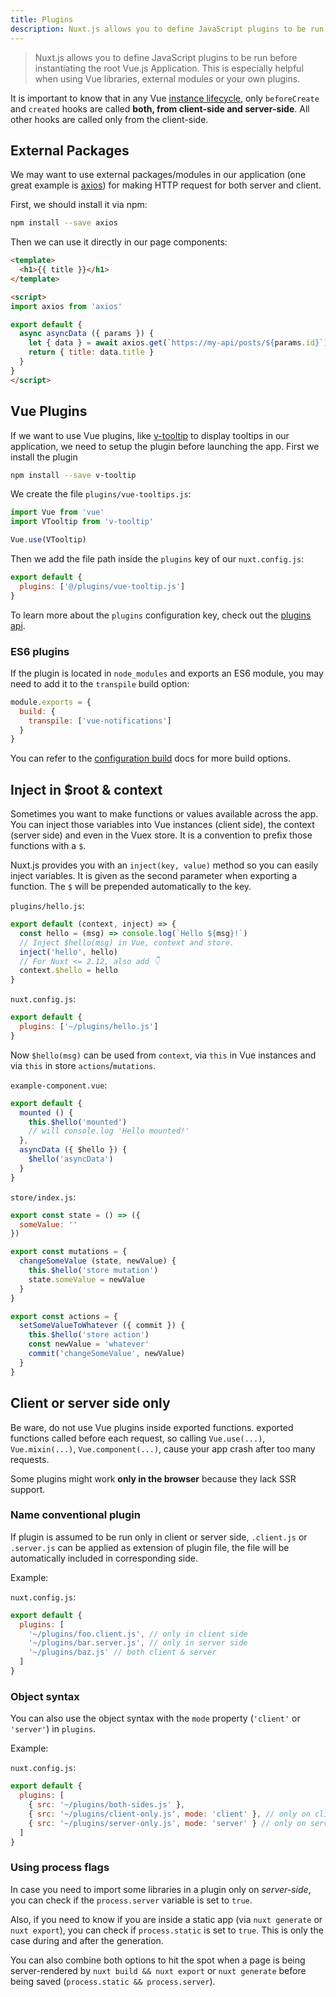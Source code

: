 ```yaml
---
title: Plugins
description: Nuxt.js allows you to define JavaScript plugins to be run before instantiating the root Vue.js Application. This is especially helpful when using Vue libraries, external modules or your own plugins.
---
```


> Nuxt.js allows you to define JavaScript plugins to be run before instantiating the root Vue.js Application. This is especially helpful when using Vue libraries, external modules or your own plugins.

<div class="Alert">

It is important to know that in any Vue [instance lifecycle](https://vuejs.org/v2/guide/instance.html#Lifecycle-Diagram), only `beforeCreate` and `created` hooks are called **both, from client-side and server-side**. All other hooks are called only from the client-side.

</div>

## External Packages

We may want to use external packages/modules in our application (one great example is [axios](https://github.com/mzabriskie/axios)) for making HTTP request for both server and client.

First, we should install it via npm:

```bash
npm install --save axios
```

Then we can use it directly in our page components:

```html
<template>
  <h1>{{ title }}</h1>
</template>

<script>
import axios from 'axios'

export default {
  async asyncData ({ params }) {
    let { data } = await axios.get(`https://my-api/posts/${params.id}`)
    return { title: data.title }
  }
}
</script>
```

## Vue Plugins

If we want to use Vue plugins, like [v-tooltip](https://akryum.github.io/v-tooltip) to display tooltips in our application, we need to setup the plugin before launching the app.
First we install the plugin
```bash
npm install --save v-tooltip
```
We create the file `plugins/vue-tooltips.js`:

```js
import Vue from 'vue'
import VTooltip from 'v-tooltip'

Vue.use(VTooltip)
```

Then we add the file path inside the `plugins` key of our `nuxt.config.js`:

```js
export default {
  plugins: ['@/plugins/vue-tooltip.js']
}
```

To learn more about the `plugins` configuration key, check out the [plugins api](/api/configuration-plugins).

### ES6 plugins

If the plugin is located in `node_modules` and exports an ES6 module, you may need to add it to the `transpile` build option:

```js
module.exports = {
  build: {
    transpile: ['vue-notifications']
  }
}
```
You can refer to the [configuration build](/api/configuration-build/#transpile) docs for more build options.

## Inject in $root & context

Sometimes you want to make functions or values available across the app.
You can inject those variables into Vue instances (client side), the context (server side) and even in the Vuex store.
It is a convention to prefix those functions with a `$`.

Nuxt.js provides you with an `inject(key, value)` method so you can easily inject variables. It is given as the second parameter when exporting a function. The `$` will be prepended automatically to the key.

`plugins/hello.js`:

```js
export default (context, inject) => {
  const hello = (msg) => console.log(`Hello ${msg}!`)
  // Inject $hello(msg) in Vue, context and store.
  inject('hello', hello)
  // For Nuxt <= 2.12, also add 👇
  context.$hello = hello
}
```

`nuxt.config.js`:

```js
export default {
  plugins: ['~/plugins/hello.js']
}
```

Now `$hello(msg)` can be used from `context`, via `this` in Vue instances and via `this` in store `actions`/`mutations`.

`example-component.vue`:

```js
export default {
  mounted () {
    this.$hello('mounted')
    // will console.log 'Hello mounted!'
  },
  asyncData ({ $hello }) {
    $hello('asyncData')
  }
}
```

`store/index.js`:

```js
export const state = () => ({
  someValue: ''
})

export const mutations = {
  changeSomeValue (state, newValue) {
    this.$hello('store mutation')
    state.someValue = newValue
  }
}

export const actions = {
  setSomeValueToWhatever ({ commit }) {
    this.$hello('store action')
    const newValue = 'whatever'
    commit('changeSomeValue', newValue)
  }
}
```

## Client or server side only

<div class="Alert">

Be ware, do not use Vue plugins inside exported functions. exported functions called before each request,
so calling `Vue.use(...)`, `Vue.mixin(...)`, `Vue.component(...)`, cause your app crash after too many requests.

</div>

Some plugins might work **only in the browser** because they lack SSR support.

### Name conventional plugin

If plugin is assumed to be run only in client or server side, `.client.js` or `.server.js` can be applied as extension of plugin file, the file will be automatically included in corresponding side.

Example:

`nuxt.config.js`:

```js
export default {
  plugins: [
    '~/plugins/foo.client.js', // only in client side
    '~/plugins/bar.server.js', // only in server side
    '~/plugins/baz.js' // both client & server
  ]
}
```

### Object syntax

You can also use the object syntax with the `mode` property (`'client'` or `'server'`) in `plugins`.

Example:

`nuxt.config.js`:

```js
export default {
  plugins: [
    { src: '~/plugins/both-sides.js' },
    { src: '~/plugins/client-only.js', mode: 'client' }, // only on client side
    { src: '~/plugins/server-only.js', mode: 'server' } // only on server side
  ]
}
```

### Using process flags

In case you need to import some libraries in a plugin only on *server-side*, you can check if the `process.server` variable is set to `true`.

Also, if you need to know if you are inside a static app (via `nuxt generate` or `nuxt export`), you can check if `process.static` is set to `true`. This is only the case during and after the generation.

You can also combine both options to hit the spot when a page is being server-rendered by `nuxt build && nuxt export` or `nuxt generate` before being saved (`process.static && process.server`).
